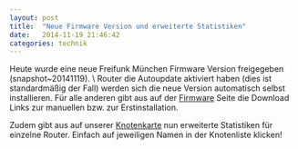```yaml
---
layout: post
title:  "Neue Firmware Version und erweiterte Statistiken"
date:   2014-11-19 21:46:42
categories: technik
---
```


Heute wurde eine neue Freifunk München Firmware Version freigegeben (snapshot~20141119). \\
Router die Autoupdate aktiviert haben (dies ist standardmäßig der Fall) werden sich 
die neue Version automatisch selbst installieren.
Für alle anderen gibt aus auf der [Firmware](/firmware/) Seite die Download Links 
zur manuellen bzw. zur Erstinstallation.

Zudem gibt aus auf unserer [Knotenkarte](/knotenkarte/) nun erweiterte Statistiken 
für einzelne Router. Einfach auf jeweiligen Namen in der Knotenliste klicken!

